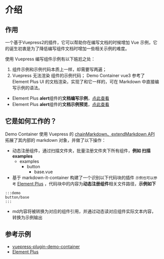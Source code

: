 # 介绍

## 作用
一个基于Vuepress2的插件，它可以帮助你在编写文档的时候增加 Vue 示例，它的诞生初衷是为了降低编写组件文档时增加一些相关示例的难度。

使用 Vuepress 编写组件示例有以下尴尬之处：
1. 组件示例和示例代码本质上一样，却需要写两遍；
2. Vuepress 无法渲染  组件的示例代码；
Demo Container vue3 参考了 Element Plus UI 的文档渲染，实现了和它一样的，可在 Markdown 中直接编写示例的语法。
* Element Plus **alert**组件的**文档编写示例**，[点此查看](https://github.com/element-plus/element-plus/blob/dev/docs/en-US/component/alert.md)
* Element Plus **alert**组件的**文档示例预览**，[点此查看](https://element-plus.gitee.io/zh-CN/component/alert.html)

## 它是如何工作的？
Demo Container 使用 Vuepress 的 [chainMarkdown、extendMarkdown API](https://vuepress.vuejs.org/zh/plugin/option-api.html#extendmarkdown) 拓展了其内部的 markdown 对象，并做了以下操作：
- 动态注册组件，通过扫描文件夹，批量注册文件夹下所有组件，**例如 扫描examples**
    - examples
        - button
            - base.vue
- 基于 markdown-it-container 构建了一个识别以下代码块的插件  ``示例也可以参考`` [Element Plus](https://github.com/element-plus/element-plus/blob/dev/docs/en-US/component/alert.md) ，代码块中的内容为**动态注册组件**相关文件路径，**示例如下**
```
:::demo
button/base
:::
```

- md内容将被转换为对应的组件引用，并通过动态读对应组件实际文本内容，转换为示例输出


## 参考示例

- [vuepress-plugin-demo-container](https://github.com/calebman/vuepress-plugin-demo-container)
- [Element Plus ](https://element-plus.gitee.io/zh-CN/component/alert.html)